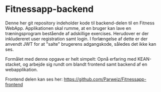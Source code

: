 # Fitnessapp-backend

Denne her git repository indeholder kode til backend-delen til en Fitness WebApp. Applikationen skal rumme, at en bruger kan lave en træningsprogram bestående af adskillige exercises. Herudover er der inkludereret user registration samt login. I forlængelse af dette er der anvendt JWT for at "salte" brugerens adgangskode, således det ikke kan ses. 

Formålet med denne opgave er helt simpelt: Opnå erfaring med KEAN-stacket, og arbejde sig rundt om blandt frontend samt backend af en webapplikation. 

Frontend delen kan ses her: https://github.com/Parweiz/Fitnessapp-frontend

